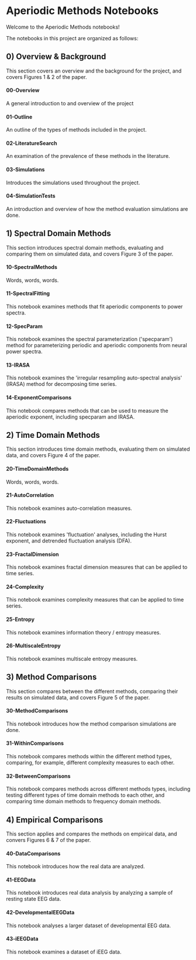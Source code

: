 # Aperiodic Methods Notebooks

Welcome to the Aperiodic Methods notebooks!

The notebooks in this project are organized as follows:

## 0) Overview & Background

This section covers an overview and the background for the project, and covers Figures 1 & 2 of the paper.

#### 00-Overview

A general introduction to and overview of the project

#### 01-Outline

An outline of the types of methods included in the project.

#### 02-LiteratureSearch

An examination of the prevalence of these methods in the literature.

#### 03-Simulations

Introduces the simulations used throughout the project.

#### 04-SimulationTests

An introduction and overview of how the method evaluation simulations are done.

## 1) Spectral Domain Methods

This section introduces spectral domain methods, evaluating and comparing them on simulated data, and covers Figure 3 of the paper.

#### 10-SpectralMethods

Words, words, words.

#### 11-SpectralFitting

This notebook examines methods that fit aperiodic components to power spectra.

#### 12-SpecParam

This notebook examines the spectral parameterization ('specparam') method for parameterizing periodic and aperiodic components from neural power spectra.

#### 13-IRASA

This notebook examines the 'irregular resampling auto-spectral analysis' (IRASA) method for decomposing time series.

#### 14-ExponentComparisons

This notebook compares methods that can be used to measure the aperiodic exponent, including specparam and IRASA.

## 2) Time Domain Methods

This section introduces time domain methods, evaluating them on simulated data, and covers Figure 4 of the paper.

#### 20-TimeDomainMethods

Words, words, words.

#### 21-AutoCorrelation

This notebook examines auto-correlation measures.

#### 22-Fluctuations

This notebook examines 'fluctuation' analyses, including the Hurst exponent, and detrended fluctuation analysis (DFA).

#### 23-FractalDimension

This notebook examines fractal dimension measures that can be applied to time series.

#### 24-Complexity

This notebook examines complexity measures that can be applied to time series.

#### 25-Entropy

This notebook examines information theory / entropy measures.

#### 26-MultiscaleEntropy

This notebook examines multiscale entropy measures.

## 3) Method Comparisons

This section compares between the different methods, comparing their results on simulated data, and covers Figure 5 of the paper.

#### 30-MethodComparisons

This notebook introduces how the method comparison simulations are done.

#### 31-WithinComparisons

This notebook compares methods within the different method types, comparing, for example, different complexity measures to each other.

#### 32-BetweenComparisons

This notebook compares methods across different methods types, including testing different types of time domain methods to each other, and comparing time domain methods to frequency domain methods.

## 4) Empirical Comparisons

This section applies and compares the methods on empirical data, and convers Figures 6 & 7 of the paper.

#### 40-DataComparisons

This notebook introduces how the real data are analyzed.

#### 41-EEGData

This notebook introduces real data analysis by analyzing a sample of resting state EEG data.

#### 42-DevelopmentalEEGData

This notebook analyses a larger dataset of developmental EEG data.

#### 43-iEEGData

This notebook examines a dataset of iEEG data.
